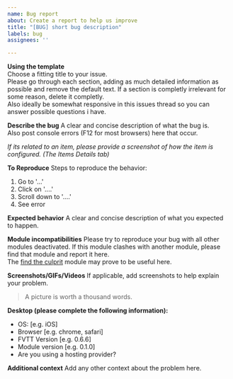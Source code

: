 ```yaml
---
name: Bug report
about: Create a report to help us improve
title: "[BUG] short bug description"
labels: bug
assignees: ''

---
```


**Using the template**  
Choose a fitting  title to your issue.  
Please go through each section, adding as much detailed information as possible and remove the default text. If a section is completly irrelevant for some reason, delete it completly.  
Also ideally be somewhat responsive in this issues thread so you can answer possible questions i have.  

**Describe the bug**
A clear and concise description of what the bug is.  
Also post console errors (F12 for most browsers) here that occur.

*If its related to an item, please provide a screenshot of how the item is configured. (The Items Details tab)*

**To Reproduce**
Steps to reproduce the behavior:
1. Go to '...'
2. Click on '....'
3. Scroll down to '....'
4. See error

**Expected behavior**
A clear and concise description of what you expected to happen.

**Module incompatibilities**
Please try to reproduce your bug with all other modules deactivated. If this module clashes with another module, please find that module and report it here.  
The [find the culprit](https://github.com/Moerill/fvtt-find-the-culprit/) module may prove to be useful here.

**Screenshots/GIFs/Videos**
If applicable, add screenshots to help explain your problem.
> A picture is worth a thousand words.

**Desktop (please complete the following information):**
 - OS: [e.g. iOS]
 - Browser [e.g. chrome, safari]
 - FVTT Version [e.g. 0.6.6]
 - Module version [e.g. 0.1.0]
 - Are you using a hosting provider?

**Additional context**
Add any other context about the problem here.
